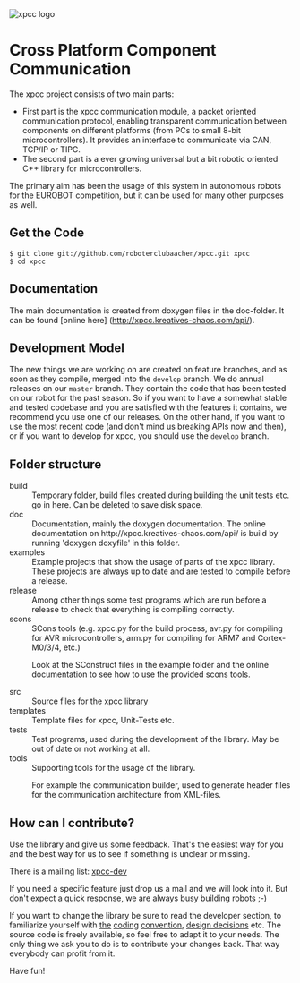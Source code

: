 <img src="https://github.com/roboterclubaachen/xpcc/raw/master/doc/images/logo_xpcc.png" alt="xpcc logo" />


Cross Platform Component Communication
======================================

The xpcc project consists of two main parts:

 * First part is the xpcc communication module, a packet oriented
   communication protocol, enabling transparent communication between
   components on different platforms (from PCs to small 8-bit
   microcontrollers). It provides an interface to communicate via CAN,
   TCP/IP or TIPC.
 * The second part is a ever growing universal but a bit robotic oriented
   C++ library for microcontrollers.

The primary aim has been the usage of this system in autonomous robots for
the EUROBOT competition, but it can be used for many other purposes as well.


Get the Code
-------------------------------------------------------------------------------

    $ git clone git://github.com/roboterclubaachen/xpcc.git xpcc
    $ cd xpcc


Documentation
-------------------------------------------------------------------------------

The main documentation is created from doxygen files in the doc-folder. It can
be found [online here] (http://xpcc.kreatives-chaos.com/api/).

Development Model
-------------------------------------------------------------------------------
The new things we are working on are created on feature branches, and as
soon as they compile, merged into the `develop` branch.
We do annual releases on our `master` branch. They contain the code that has
been tested on our robot for the past season.
So if you want to have a somewhat stable and tested codebase and you are
satisfied with the features it contains, we recommend you use one of our
releases. On the other hand, if you want to use the most recent code
(and don't mind us breaking APIs now and then), or if you want
to develop for xpcc, you should use the `develop` branch.


Folder structure
-------------------------------------------------------------------------------

<dl>
<dt>build</dt>
<dd>
  Temporary folder, build files created during building the unit tests etc.
  go in here. Can be deleted to save disk space.
</dd>

<dt>doc</dt>
<dd>
  Documentation, mainly the doxygen documentation. The online documentation
  on http://xpcc.kreatives-chaos.com/api/ is build by running
  'doxygen doxyfile' in this folder.
</dd>

<dt>examples</dt>
<dd>
  Example projects that show the usage of parts of the xpcc library. These
  projects are always up to date and are tested to compile before a
  release.
</dd>

<dt>release</dt>
<dd>
  Among other things some test programs which are run before a release to 
  check that everything is compiling correctly.
</dd>

<dt>scons</dt>
<dd>
  SCons tools (e.g. xpcc.py for the build process, avr.py for compiling for
  AVR microcontrollers, arm.py for compiling for ARM7 and Cortex-M0/3/4, etc.)
  
  Look at the SConstruct files in the example folder and the online
  documentation to see how to use the provided scons tools.
</dd>

<dt>src</dt>
<dd>
  Source files for the xpcc library
</dd>

<dt>templates</dt>
<dd>
  Template files for xpcc, Unit-Tests etc.
</dd>

<dt>tests</dt>
<dd>
  Test programs, used during the development of the library. May be
  out of date or not working at all.
</dd>

<dt>tools</dt>
<dd>
  Supporting tools for the usage of the library.
  
  For example the communication builder, used to generate header files for the
  communication architecture from XML-files.
</dd>
</dl>


How can I contribute?
-------------------------------------------------------------------------------

Use the library and give us some feedback. That's the easiest way for you and
the best way for us to see if something is unclear or missing.

There is a mailing list: [xpcc-dev](http://mailman.rwth-aachen.de/mailman/listinfo/xpcc-dev)

If you need a specific feature just drop us a mail and we will look into it.
But don't expect a quick response, we are always busy building robots ;-)

If you want to change the library be sure to read the developer section, to
familiarize yourself with
[the](https://github.com/roboterclubaachen/xpcc-doc/blob/master/source/developer/coding_conventions.rst)
[coding](https://github.com/roboterclubaachen/xpcc-doc/blob/master/source/developer/coding_conventions.cpp)
[convention](https://github.com/roboterclubaachen/xpcc-doc/blob/master/source/developer/coding_conventions.hpp),
[design decisions](https://github.com/roboterclubaachen/xpcc-doc/blob/master/source/developer/design_decisions.rst)
etc.
The source code is freely available, so feel free to adapt it to your needs.
The only thing we ask you to do is to contribute your changes back.
That way everybody can profit from it.

Have fun!

